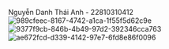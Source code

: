 Nguyễn Danh Thái Anh - 22810310412
![989cfeec-8167-4742-a1ca-1f55f5d62c9e](https://github.com/user-attachments/assets/9f41fa5a-b01b-4944-8828-d334fa408f0c)
![9377f9cb-846b-4b49-97d2-392346cca763](https://github.com/user-attachments/assets/d5d9d438-3978-4605-8777-91d819b602d4)
![ae672fcd-d339-4142-97e7-6fd8e86f0096](https://github.com/user-attachments/assets/55515682-49db-404d-80df-a9050488bfdf)
